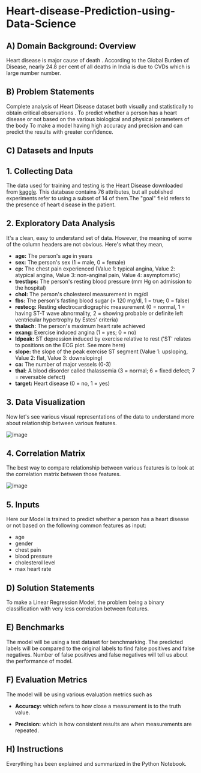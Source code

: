 # Heart-disease-Prediction-using-Data-Science


## A) Domain Background: Overview

Heart disease is major cause of death . According to the Global Burden of Disease, nearly 24.8 per cent of all deaths in India is due to CVDs which is large number number.
## B) Problem Statements
Complete analysis of Heart Disease dataset both visually and statistically to obtain critical observations .
To predict whether a person has a heart disease or not based on the various biological and physical parameters of the body
To make a model having high accuracy and precision and can predict the results with greater confidence.
## C) Datasets and Inputs
## 1. Collecting Data
The data used for training and testing is the Heart Disease downloaded from [kaggle](https://www.kaggle.com/). This database contains 76 attributes, but all published experiments refer to using a subset of 14 of them.The "goal" field refers to the presence of heart disease in the patient.


## 2. Exploratory Data Analysis
It's a clean, easy to understand set of data. However, the meaning of some of the column headers are not obvious. Here's what they mean,

* **age:** The person's age in years
* **sex:** The person's sex (1 = male, 0 = female)
* **cp:** The chest pain experienced (Value 1: typical angina, Value 2: atypical angina, Value 3: non-anginal pain, Value 4: asymptomatic)
* **trestbps:** The person's resting blood pressure (mm Hg on admission to the hospital)
* **chol:** The person's cholesterol measurement in mg/dl
* **fbs:** The person's fasting blood sugar (&gt; 120 mg/dl, 1 = true; 0 = false)
* **restecg:** Resting electrocardiographic measurement (0 = normal, 1 = having ST-T wave abnormality, 2 = showing probable or definite left ventricular hypertrophy by Estes' criteria)
* **thalach:** The person's maximum heart rate achieved
* **exang:** Exercise induced angina (1 = yes; 0 = no)
* **ldpeak:** ST depression induced by exercise relative to rest ('ST' relates to positions on the ECG plot. See more here)
* **slope:** the slope of the peak exercise ST segment (Value 1: upsloping, Value 2: flat, Value 3: downsloping)
* **ca:** The number of major vessels (0-3)
* **thal:** A blood disorder called thalassemia (3 = normal; 6 = fixed defect; 7 = reversable defect)
* **target:** Heart disease (0 = no, 1 = yes)
## 3. Data Visualization
Now let's see various visual representations of the data to understand more about relationship between various features.

![image](https://github.com/Anjali8356/Heart-disease-Prediction-using-Data-Science/blob/main/Visulaization.png)

## 4. Correlation Matrix
The best way to compare relationship between various features is to look at the correlation matrix between those features.

![image](https://github.com/Anjali8356/Heart-disease-Prediction-using-Data-Science/blob/main/correlation.png)

## 5. Inputs
Here our Model is trained to predict whether a person has a heart disease or not based on the following common features as input:

* age
* gender
* chest pain
* blood pressure
* cholesterol level
* max heart rate
## D) Solution Statements
To make a Linear Regression Model, the problem being a binary classification with very less correlation between features.

## E) Benchmarks
The model will be using a test dataset for benchmarking. The predicted labels will be compared to the original labels to find false positives and false negatives. Number of false positives and false negatives will tell us about the performance of model.

## F) Evaluation Metrics
The model will be using various evaluation metrics such as

* **Accuracy:** which refers to how close a measurement is to the truth value.

* **Precision:** which is how consistent results are when measurements are repeated.



## H) Instructions
Everything has been explained and summarized in the Python Notebook.



